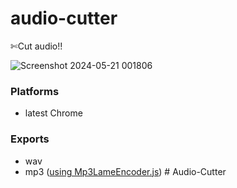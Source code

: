# audio-cutter
✄Cut audio!!


![Screenshot 2024-05-21 001806](https://github.com/DhruvTyagi18/Audio-Cutter/assets/92265404/4df5fbeb-fe56-4f0e-9d95-99433f33d345)


### Platforms

 - latest Chrome

### Exports

- wav
- mp3 ([using Mp3LameEncoder.js](https://github.com/higuma/mp3-lame-encoder-js))
#   A u d i o - C u t t e r 
 
 
